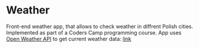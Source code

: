 # Weather

Front-end weather app, that allows to check weather in diffrent Polish cities. Implemented as part of a Coders Camp programming course. App uses [Open Weather API](https://openweathermap.org/api) to get current weather data: [link](https://izajasz13.github.io/Weather/index.html)
